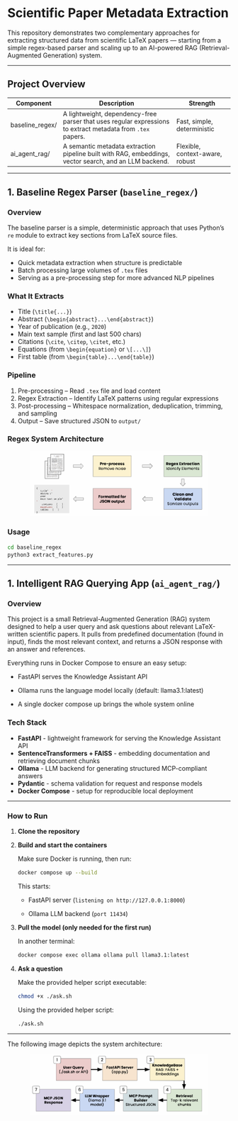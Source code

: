 # Scientific Paper Metadata Extraction

This repository demonstrates two complementary approaches for extracting structured data from scientific LaTeX papers — starting from a simple regex-based parser and scaling up to an AI-powered RAG (Retrieval-Augmented Generation) system.

---

## Project Overview

| Component | Description | Strength |
|----------|------------|----------|
| baseline_regex/ | A lightweight, dependency-free parser that uses regular expressions to extract metadata from `.tex` papers. | Fast, simple, deterministic |
| ai_agent_rag/ | A semantic metadata extraction pipeline built with RAG, embeddings, vector search, and an LLM backend. | Flexible, context-aware, robust |

---

## 1. Baseline Regex Parser (`baseline_regex/`)

### Overview
The baseline parser is a simple, deterministic approach that uses Python’s `re` module to extract key sections from LaTeX source files.

It is ideal for:
- Quick metadata extraction when structure is predictable  
- Batch processing large volumes of `.tex` files  
- Serving as a pre-processing step for more advanced NLP pipelines

### What It Extracts
- Title (`\title{...}`)
- Abstract (`\begin{abstract}...\end{abstract}`)
- Year of publication (e.g., `2020`)
- Main text sample (first and last 500 chars)
- Citations (`\cite`, `\citep`, `\citet`, etc.)
- Equations (from `\begin{equation}` or `\[...\]`)
- First table (from `\begin{table}...\end{table}`)

### Pipeline
1. Pre-processing – Read `.tex` file and load content  
2. Regex Extraction – Identify LaTeX patterns using regular expressions  
3. Post-processing – Whitespace normalization, deduplication, trimming, and sampling  
4. Output – Save structured JSON to `output/`

### Regex System Architecture

<div align="center">
  <img src="refs/regex_architecture.svg" alt="Regex Architecture Diagram" width="400"/>
</div>

### Usage
```bash
cd baseline_regex
python3 extract_features.py
```
---

## 1. Intelligent RAG Querying App (`ai_agent_rag/`)

### Overview

This project is a small Retrieval-Augmented Generation (RAG) system designed to help a user query and ask questions about relevant LaTeX-written scientific papers. It pulls from predefined documentation (found in input), finds the most relevant context, and returns a JSON response with an answer and references.

Everything runs in Docker Compose to ensure an easy setup:

- FastAPI serves the Knowledge Assistant API

- Ollama runs the language model locally (default: llama3.1:latest)

- A single docker compose up brings the whole system online

### Tech Stack

- **FastAPI** - lightweight framework for serving the Knowledge Assistant API
- **SentenceTransformers + FAISS** - embedding documentation and retrieving document chunks
- **Ollama** - LLM backend for generating structured MCP-compliant answers
- **Pydantic** - schema validation for request and response models
- **Docker Compose** - setup for reproducible local deployment

---

### How to Run 

1. **Clone the repository**

2. **Build and start the containers**

    Make sure Docker is running, then run: 
    ```bash
    docker compose up --build
    ```

    This starts: 
    - FastAPI server (`listening on http://127.0.0.1:8000`)

    - Ollama LLM backend (`port 11434`)

3. **Pull the model (only needed for the first run)**

    In another terminal: 
    ```bash
    docker compose exec ollama ollama pull llama3.1:latest
    ```

4. **Ask a question**

   Make the provided helper script executable:  
   ```bash
   chmod +x ./ask.sh
   ```

    Using the provided helper script: 
    ```bash
    ./ask.sh
    ```

--- 
The following image depicts the system architecture: 

<div align="center">
  <img src="refs/ai_agent_architecture.svg" alt="AI Agent Architecture Diagram" width="400"/>
</div>